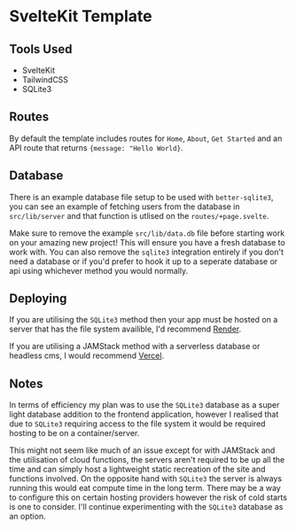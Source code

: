 # SvelteKit Template

## Tools Used

- SvelteKit
- TailwindCSS
- SQLite3

## Routes

By default the template includes routes for `Home`, `About`, `Get Started` and an API route that returns `{message: "Hello World}`.

## Database

There is an example database file setup to be used with `better-sqlite3`, you can see an example of fetching users from the database in `src/lib/server` and that function is utlised on the `routes/+page.svelte`.

Make sure to remove the example `src/lib/data.db` file before starting work on your amazing new project! This will ensure you have a fresh database to work with. You can also remove the `sqlite3` integration entirely if you don't need a database or if you'd prefer to hook it up to a seperate database or api using whichever method you would normally.

## Deploying

If you are utilising the `SQLite3` method then your app must be hosted on a server that has the file system availible, I'd recommend [Render](https://render.com).

If you are utilising a JAMStack method with a serverless database or headless cms, I would recommend [Vercel](https://vercel.com).

## Notes

In terms of efficiency my plan was to use the `SQLite3` database as a super light database addition to the frontend application, however I realised that due to `SQLite3` requiring access to the file system it would be required hosting to be on a container/server.

This might not seem like much of an issue except for with JAMStack and the utilisation of cloud functions, the servers aren't required to be up all the time and can simply host a lightweight static recreation of the site and functions involved. On the opposite hand with `SQLite3` the server is always running this would eat compute time in the long term. There may be a way to configure this on certain hosting providers however the risk of cold starts is one to consider. I'll continue experimenting with the `SQLite3` database as an option.
